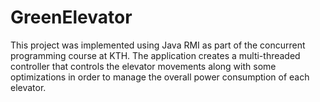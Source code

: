 # GreenElevator
This project was implemented using Java RMI as part of the concurrent programming course at KTH. The application creates a 
multi-threaded controller that controls the elevator movements along with some optimizations in order to manage the overall 
power consumption of each elevator.
